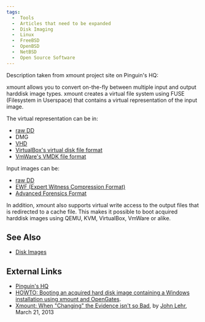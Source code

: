 ```yaml
---
tags:
  -  Tools
  -  Articles that need to be expanded
  -  Disk Imaging
  -  Linux
  -  FreeBSD
  -  OpenBSD
  -  NetBSD 
  -  Open Source Software
---
```

Description taken from xmount project site on Pinguin's HQ:

xmount allows you to convert on-the-fly between multiple input and
output harddisk image types. xmount creates a virtual file system using
FUSE (Filesystem in Userspace) that contains a virtual representation of
the input image.

The virtual representation can be in:

- [raw DD](raw_image_format.md)
- DMG
- [VHD](virtual_hard_disk_(vhd).md)
- [VirtualBox's virtual disk file
  format](virtual_disk_image_(vdi).md)
- [VmWare's VMDK file
  format](vmware_virtual_disk_format_(vmdk).md)

Input images can be:

- [raw DD](raw_image_format.md)
- [EWF (Expert Witness Compression
  Format)](encase_image_file_format.md)
- [Advanced Forensics Format](aff.md)

In addition, xmount also supports virtual write access to the output
files that is redirected to a cache file. This makes it possible to boot
acquired harddisk images using QEMU, KVM, VirtualBox, VmWare or alike.

## See Also

- [Disk Images](disk_images.md)

## External Links

- [Pinguin's HQ](https://www.pinguin.lu/index.php)
- [HOWTO: Booting an acquired hard disk image containing a Windows
  installation using xmount and
  OpenGates](https://files.pinguin.lu/HOWTO-BootingAcquiredWindows.pdf).
- [Xmount: When "Changing" the Evidence isn't so
  Bad](http://linuxsleuthing.blogspot.ch/2013/03/xmount-when-changing-evidence-isnt-so.html),
  by [John Lehr](john_lehr.md), March 21, 2013